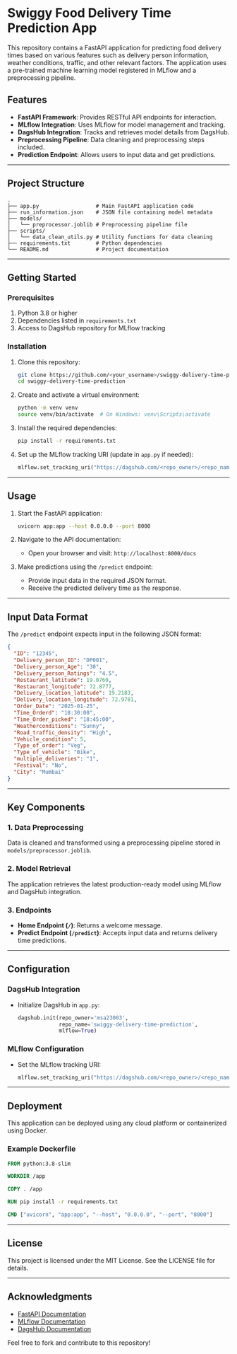 # Swiggy Food Delivery Time Prediction App

This repository contains a FastAPI application for predicting food delivery times based on various features such as delivery person information, weather conditions, traffic, and other relevant factors. The application uses a pre-trained machine learning model registered in MLflow and a preprocessing pipeline.

## Features
- **FastAPI Framework**: Provides RESTful API endpoints for interaction.
- **MLflow Integration**: Uses MLflow for model management and tracking.
- **DagsHub Integration**: Tracks and retrieves model details from DagsHub.
- **Preprocessing Pipeline**: Data cleaning and preprocessing steps included.
- **Prediction Endpoint**: Allows users to input data and get predictions.

---

## Project Structure
```plaintext
.
├── app.py                  # Main FastAPI application code
├── run_information.json    # JSON file containing model metadata
├── models/
│   └── preprocessor.joblib # Preprocessing pipeline file
├── scripts/
│   └── data_clean_utils.py # Utility functions for data cleaning
├── requirements.txt        # Python dependencies
└── README.md               # Project documentation
```

---

## Getting Started

### Prerequisites
1. Python 3.8 or higher
2. Dependencies listed in `requirements.txt`
3. Access to DagsHub repository for MLflow tracking

### Installation

1. Clone this repository:
    ```bash
    git clone https://github.com/<your_username>/swiggy-delivery-time-prediction.git
    cd swiggy-delivery-time-prediction
    ```

2. Create and activate a virtual environment:
    ```bash
    python -m venv venv
    source venv/bin/activate  # On Windows: venv\Scripts\activate
    ```

3. Install the required dependencies:
    ```bash
    pip install -r requirements.txt
    ```

4. Set up the MLflow tracking URI (update in `app.py` if needed):
    ```python
    mlflow.set_tracking_uri("https://dagshub.com/<repo_owner>/<repo_name>.mlflow")
    ```

---

## Usage

1. Start the FastAPI application:
    ```bash
    uvicorn app:app --host 0.0.0.0 --port 8000
    ```

2. Navigate to the API documentation:
    - Open your browser and visit: `http://localhost:8000/docs`
    
3. Make predictions using the `/predict` endpoint:
    - Provide input data in the required JSON format.
    - Receive the predicted delivery time as the response.

---

## Input Data Format
The `/predict` endpoint expects input in the following JSON format:
```json
{
  "ID": "12345",
  "Delivery_person_ID": "DP001",
  "Delivery_person_Age": "30",
  "Delivery_person_Ratings": "4.5",
  "Restaurant_latitude": 19.0760,
  "Restaurant_longitude": 72.8777,
  "Delivery_location_latitude": 19.2183,
  "Delivery_location_longitude": 72.9781,
  "Order_Date": "2025-01-25",
  "Time_Orderd": "18:30:00",
  "Time_Order_picked": "18:45:00",
  "Weatherconditions": "Sunny",
  "Road_traffic_density": "High",
  "Vehicle_condition": 5,
  "Type_of_order": "Veg",
  "Type_of_vehicle": "Bike",
  "multiple_deliveries": "1",
  "Festival": "No",
  "City": "Mumbai"
}
```

---

## Key Components

### 1. **Data Preprocessing**
Data is cleaned and transformed using a preprocessing pipeline stored in `models/preprocessor.joblib`.

### 2. **Model Retrieval**
The application retrieves the latest production-ready model using MLflow and DagsHub integration.

### 3. **Endpoints**
- **Home Endpoint (`/`)**: Returns a welcome message.
- **Predict Endpoint (`/predict`)**: Accepts input data and returns delivery time predictions.

---

## Configuration
### DagsHub Integration
- Initialize DagsHub in `app.py`:
    ```python
    dagshub.init(repo_owner='msa23003',
                 repo_name='swiggy-delivery-time-prediction',
                 mlflow=True)
    ```

### MLflow Configuration
- Set the MLflow tracking URI:
    ```python
    mlflow.set_tracking_uri("https://dagshub.com/<repo_owner>/<repo_name>.mlflow")
    ```

---

## Deployment
This application can be deployed using any cloud platform or containerized using Docker.

### Example Dockerfile
```dockerfile
FROM python:3.8-slim

WORKDIR /app

COPY . /app

RUN pip install -r requirements.txt

CMD ["uvicorn", "app:app", "--host", "0.0.0.0", "--port", "8000"]
```

---

## License
This project is licensed under the MIT License. See the LICENSE file for details.

---

## Acknowledgments
- [FastAPI Documentation](https://fastapi.tiangolo.com/)
- [MLflow Documentation](https://www.mlflow.org/docs/latest/index.html)
- [DagsHub Documentation](https://dagshub.com/docs/)

Feel free to fork and contribute to this repository!
